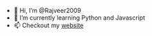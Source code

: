 - 👋 Hi, I’m @Rajveer2009
- 🌱 I’m currently learning Python and Javascript
- 📫 Checkout my [website](https://rajveer2009.github.io/) 
